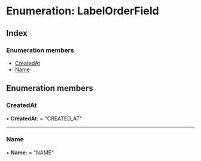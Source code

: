 
# Enumeration: LabelOrderField

## Index

### Enumeration members

* [CreatedAt](labelorderfield.md#createdat)
* [Name](labelorderfield.md#name)

## Enumeration members

###  CreatedAt

• **CreatedAt**: = "CREATED_AT"

___

###  Name

• **Name**: = "NAME"
